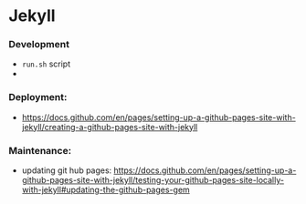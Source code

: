 # Jekyll

### Development
- `run.sh` script
- 

### Deployment:
- https://docs.github.com/en/pages/setting-up-a-github-pages-site-with-jekyll/creating-a-github-pages-site-with-jekyll

### Maintenance:
- updating git hub pages: https://docs.github.com/en/pages/setting-up-a-github-pages-site-with-jekyll/testing-your-github-pages-site-locally-with-jekyll#updating-the-github-pages-gem